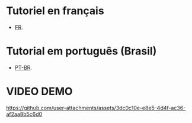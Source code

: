 # Tutoriel en français
- [FR](https://github.com/HigorZicaDev/slide_interactive/tree/main/FR).

# Tutorial em português (Brasil)
- [PT-BR](https://github.com/HigorZicaDev/slide_interactive/tree/main/PT-BR).

# VIDEO DEMO
https://github.com/user-attachments/assets/3dc0c10e-e8e5-4d4f-ac36-af2aa8b5c6d0

